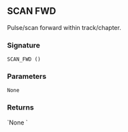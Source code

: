 ## SCAN FWD

Pulse/scan forward within track/chapter.


### Signature

`SCAN_FWD ()`


### Parameters

`None`


### Returns

\`None
\`